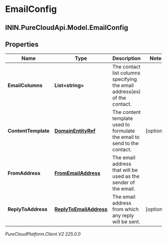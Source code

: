 # EmailConfig

## ININ.PureCloudApi.Model.EmailConfig

## Properties

|Name | Type | Description | Notes|
|------------ | ------------- | ------------- | -------------|
| **EmailColumns** | **List&lt;string&gt;** | The contact list columns specifying the email address(es) of the contact. | |
| **ContentTemplate** | [**DomainEntityRef**](DomainEntityRef) | The content template used to formulate the email to send to the contact. | [optional] |
| **FromAddress** | [**FromEmailAddress**](FromEmailAddress) | The email address that will be used as the sender of the email. | |
| **ReplyToAddress** | [**ReplyToEmailAddress**](ReplyToEmailAddress) | The email address from which any reply will be sent. | [optional] |



_PureCloudPlatform.Client.V2 225.0.0_

